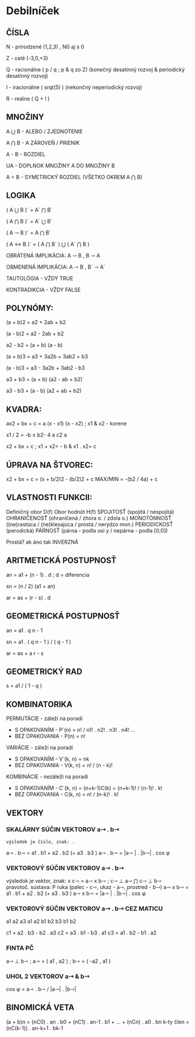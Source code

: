# Debilníček

## ČÍSLA
N - prirodzené (1,2,3) , N0 aj s 0

Z - celé (-3,0,+3)

Q - racionálne ( p / q ; p & q zo Z) (konečný desatinný rozvoj & periodický desatinný rozvoj)

I - iracionálne ( srqt(5) ) (nekončný neperiodický rozvoj)

R - reálne ( Q + I )

## MNOŽINY
A ⋃ B - ALEBO / ZJEDNOTENIE

A ⋂ B - A ZÁROVEŇ / PRIENIK

A - B - ROZDIEL

UA - DOPLNOK MNOŽINY A DO MNOŽINY B

A ÷ B - SYMETRICKÝ ROZDIEL (VŠETKO OKREM A ⋂ B)

## LOGIKA
( A ⋃ B )´ = A´ ⋂ B´

( A ⋂ B )´ = A´ ⋃ B´

( A ⇾ B )´ = A ⋂ B´

( A ↔️ B )´ = ( A ⋂ B´ ) ⋃ ( A´ ⋂ B )

OBRÁTENÁ IMPLIKÁCIA: A ⇾ B , B ⇾ A

OBMENENÁ IMPLIKÁCIA: A ⇾ B , B´ ⇾ A´

TAUTOLÓGIA -  VŽDY TRUE

KONTRADIKCIA -  VŽDY FALSE

## POLYNÓMY:
(a + b)2 = a2 + 2ab + b2

(a - b)2 = a2 - 2ab + b2

a2 - b2  = (a + b) (a - b)

(a + b)3 = a3 + 3a2b + 3ab2 + b3

(a - b)3 = a3 - 3a2b + 3ab2 - b3

a3 + b3 = (a + b) (a2 - ab + b2) 

a3 - b3 = (a - b) (a2 + ab + b2) 

## KVADRA:
ax2 + bx + c = a (x - x1) (x - x2) ; x1 & x2 - korene

x1 / 2 = -b ± b2- 4 a c2 a

x2 + bx + c ; x1 + x2= - b & x1 . x2= c

## ÚPRAVA NA ŠTVOREC:
x2 + bx + c = (x + b/2)2 - (b/2)2 + c 
MAX/MIN =  -(b2 / 4a) + c

## VLASTNOSTI FUNKCII:
Definičný obor D(f)
Obor hodnôt  H(f)
SPOJITOSŤ (spojitá / nespojitá)
OHRANIČENOSŤ (ohraničená / zhora o. / zdola o.)
MONOTÓNNOSŤ ((ne)rastúca / (ne)klesajúca / prostá / nerýdzo mon.)
PERIODICKOSŤ (perodická)
PÁRNOSŤ (párna - podla osi y / nepárna - podla [0;0])

Prostá? ak áno tak INVERZNÁ

## ARITMETICKÁ POSTUPNOSŤ
an = a1 + (n - 1) . d ; d = diferencia

sn = (n / 2) (a1 + an)

ar = as + (r - s) . d

## GEOMETRICKÁ POSTUPNOSŤ
an = a1 . q n - 1

sn = a1 . ( q n - 1 ) / (  q - 1 )

ar = as + a r - s

## GEOMETRICKÝ RAD
s = a1 / ( 1 - q )  

## KOMBINATORIKA
PERMUTÁCIE - záleží na poradí
- S OPAKOVANÍM - P´(n) = n! / n1! . n2! . n3! . n4! ...   
- BEZ OPAKOVANIA - P(n) = n!

VARIÁCIE - záleží na poradí
- S OPAKOVANÍM - V´(k, n) = nk
- BEZ OPAKOVANIA - V(k, n) = n! / (n - k)!

KOMBINÁCIE - nezáleží na poradí
- S OPAKOVANÍM - C´(k, n) = (n+k-1)C(k) = (n+k-1)! / (n-1)! . k!
- BEZ OPAKOVANIA - C(k, n) = n! / (n-k)! . k!

## VEKTORY
### SKALÁRNY SÚČIN VEKTOROV a⇾ . b⇾
	výsledok je číslo, znak: .
a⇾ . b⇾ = a1 . b1 + a2 . b2  (+ a3 . b3 )
a⇾ . b⇾ = |a⇾ | . |b⇾| . cos φ

### VEKTOROVÝ SÚČIN VEKTOROV a⇾ . b⇾ 
výsledok je vektor, znak: x
	c⇾ = a⇾ x b⇾ ; c⇾ ⊥ a⇾ ⋂ c⇾ ⊥ b⇾  
	pravotoč. sústava: P ruka (palec - c⇾, ukaz - a⇾, prostred - b⇾)
	a⇾ x b⇾ = a1 . b1 + a2 . b2  (+ a3 . b3 )
a⇾ x b⇾ = |a⇾ | . |b⇾| . cos φ

### VEKTOROVÝ SÚČIN VEKTOROV a⇾ . b⇾ CEZ MATICU
a1 a2 a3 a1 a2
b1 b2 b3 b1 b2

c1 = a2 . b3 - b2 . a3 
c2 = a3 . b1 - b3 . a1 
c3 = a1 . b2 - b1 . a2  

### FINTA PČ
a⇾ ⊥ b⇾ ; a⇾ = ( a1 , a2 ) ; b⇾ = ( -a2 , a1 ) 

### UHOL 2 VEKTOROV a⇾ & b⇾
cos φ = a⇾ . b⇾ /  |a⇾| . |b⇾| 

## BINOMICKÁ VETA
(a + b)n = (nC0) . an . b0 + (nC1) . an-1 . b1 + … + (nCn) . a0 . bn
k-ty člen = (nC(k-1)) . an-k+1 . bk-1
